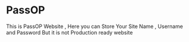 # PassOP
This is PassOP Website , Here you can Store Your Site Name , Username and Password But it is not Production ready website
